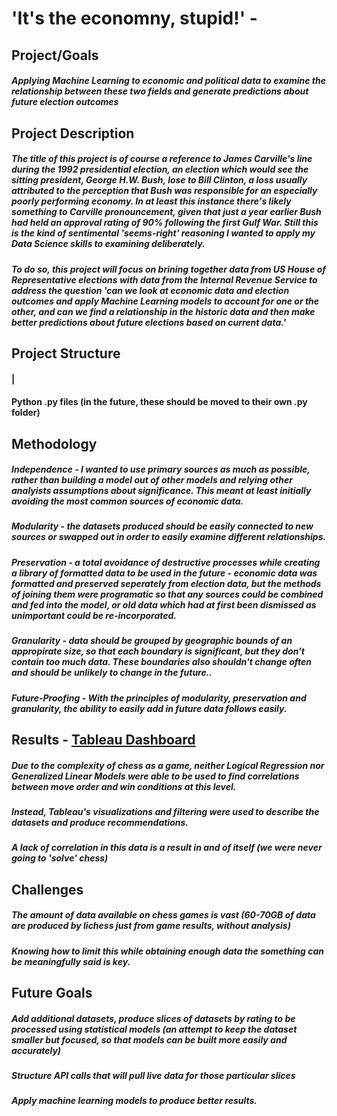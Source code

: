 # 'It's the economny, stupid!' - 

## Project/Goals
##### Applying Machine Learning to economic and political data to examine the relationship between these two fields and generate predictions about future election outcomes 

## Project Description
##### The title of this project is of course a reference to James Carville's line during the 1992 presidential election, an election which would see the sitting president, George H.W. Bush, lose to Bill Clinton, a loss usually attributed to the perception that Bush was responsible for an especially poorly performing economy. In at least this instance there's likely something to Carville pronouncement, given that just a year earlier Bush had held an approval rating of 90% following the first Gulf War. Still this is the kind of sentimental 'seems-right' reasoning I wanted to apply my Data Science skills to examining deliberately.

##### To do so, this project will focus on brining together data from US House of Representative elections with data from the Internal Revenue Service to address the question 'can we look at economic data and election outcomes and apply Machine Learning models to account for one or the other, and can we find a relationship in the historic data and then make better predictions about future elections based on current data.'

## Project Structure
#### |
#### Python .py files (in the future, these should be moved to their own .py folder)

## Methodology
##### Independence - I wanted to use primary sources as much as possible, rather than building a model out of other models and relying other analyists assumptions about significance. This meant at least initially avoiding the most common sources of economic data.

##### Modularity -  the datasets produced should be easily connected to new sources or swapped out in order to easily examine different relationships.

##### Preservation - a total avoidance of destructive processes while creating a library of formatted data to be used in the future - economic data was formatted and preserved seperately from election data, but the methods of joining them were programatic so that any sources could be combined and fed into the model, or old data which had at first been dismissed as unimportant could be re-incorporated.

##### Granularity - data should be grouped by geographic bounds of an appropirate size, so that each boundary is significant, but they don't contain too much data. These boundaries also shouldn't change often and should be unlikely to change in the future.. 

##### Future-Proofing - With the principles of modularity, preservation and granularity, the ability to easily add in future data follows easily.

## Results - [Tableau Dashboard](https://public.tableau.com/app/profile/adrian1635/viz/Chess_17013176907810/Dashboard1)
##### Due to the complexity of chess as a game, neither Logical Regression nor Generalized Linear Models were able to be used to find correlations between move order and win conditions at this level. 
##### Instead, Tableau's visualizations and filtering were used to describe the datasets and produce recommendations.
##### A lack of correlation in this data is a result in and of itself (we were never going to 'solve' chess)

## Challenges 
##### The amount of data available on chess games is vast (60-70GB of data are produced by lichess just from game results, without analysis)
##### Knowing how to limit this while obtaining enough data the something can be meaningfully said is key.

## Future Goals
##### Add additional datasets, produce slices of datasets by rating to be processed using statistical models (an attempt to keep the dataset smaller but focused, so that models can be built more easily and accurately)
##### Structure API calls that will pull live data for those particular slices
##### Apply machine learning models to produce better results.
